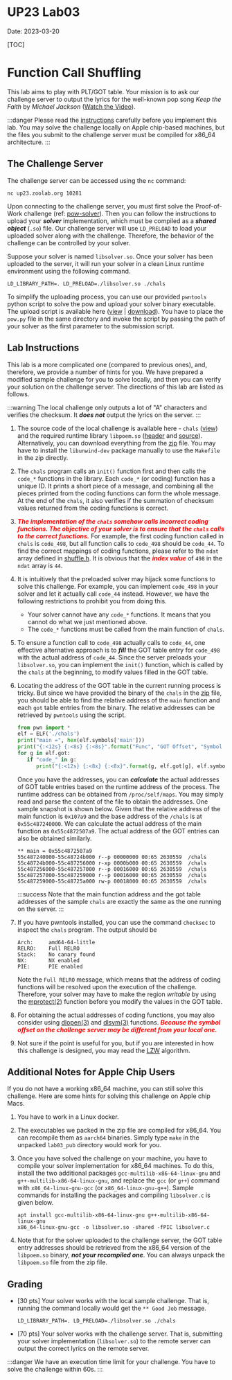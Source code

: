 UP23 Lab03
==========
Date: 2023-03-20

[TOC]

# Function Call Shuffling

This lab aims to play with PLT/GOT table. Your mission is to ask our challenge server to output the lyrics for the well-known pop song *Keep the Faith* by *Michael Jackson* ([Watch the Video](https://youtu.be/uNKfDyi0eoM)).

:::danger
Please read the [instructions](#Lab-Instructions) carefully before you implement this lab. You may solve the challenge locally on Apple chip-based machines, but the files you submit to the challenge server must be compiled for x86_64 architecture.
:::

## The Challenge Server

The challenge server can be accessed using the `nc` command:

```
nc up23.zoolab.org 10281
```

Upon connecting to the challenge server, you must first solve the Proof-of-Work challenge (ref: [pow-solver](https://md.zoolab.org/s/EHSmQ0szV)). Then you can follow the instructions to upload your ***solver*** implementation, which must be compiled as a ***shared object*** (`.so`) file. Our challenge server will use `LD_PRELOAD` to load your uploaded solver along with the challenge. Therefore, the behavior of the challenge can be controlled by your solver.

Suppose your solver is named `libsolver.so`. Once your solver has been uploaded to the server, it will run your solver in a clean Linux runtime environment using the following command.

```
LD_LIBRARY_PATH=. LD_PRELOAD=./libsolver.so ./chals
```

To simplify the uploading process, you can use our provided `pwntools` python script to solve the pow and upload your solver binary executable. The upload script is available here ([view](https://up23.zoolab.org/code.html?file=up23/lab03/submit.py) | [download](https://up23.zoolab.org/up23/lab03/submit.py)). You have to place the `pow.py` file in the same directory and invoke the script by passing the path of your solver as the first parameter to the submission script.

## Lab Instructions

This lab is a more complicated one (compared to previous ones), and, therefore, we provide a number of hints for you. We have prepared a modified sample challenge for you to solve locally, and then you can verify your solution on the challenge server. The directions of this lab are listed as follows.

:::warning
The local challenge only outputs a lot of "A" characters and verifies the checksum. It ***does not*** output the lyrics on the server.
:::

1. The source code of the local challenge is available here - `chals` ([view](https://up23.zoolab.org/code.html?file=up23/lab03/chals.c)) and the required runtime library `libpoem.so` ([header](https://up23.zoolab.org/code.html?file=up23/lab03/libpoem.h) and [source](https://up23.zoolab.org/code.html?file=up23/lab03/libpoem.c)). Alternatively, you can download everything from the [zip](https://up23.zoolab.org/up23/lab03/lab03_pub.zip) file. You may have to install the `libunwind-dev` package manually to use the `Makefile` in the zip directly.

1. The `chals` program calls an `init()` function first and then calls the `code_*` functions in the library. Each `code_*` (or coding) function has a unique ID. It prints a short piece of a message, and combining all the pieces printed from the coding functions can form the whole message. At the end of the `chals`, it also verifies if the summation of checksum values returned from the coding functions is correct.

1. ***<i style="color:red">The implementation of the `chals` somehow calls incorrect coding functions. The objective of your solver is to ensure that the `chals` calls to the correct functions.</i>*** For example, the first coding function called in `chals` is `code_498`, but all function calls to `code_498` should be `code_44`. To find the correct mappings of coding functions, please refer to the `ndat` array defined in [shuffle.h](https://up23.zoolab.org/code.html?file=up23/lab03/shuffle.h). It is obvious that the ***<i style="color:red">index value</i>*** of `498` in the `ndat` array is `44`.

1. It is intuitively that the preloaded solver may hijack some functions to solve this challenge. For example, you can implement `code_498` in your solver and let it actually call `code_44` instead. However, we have the following restrictions to prohibit you from doing this.
   - Your solver cannot have any `code_*` functions. It means that you cannot do what we just mentioned above.
   - The `code_*` functions must be called from the main function of `chals`.


1. To ensure a function call to `code_498` actually calls to `code_44`, one effective alternative approach is to ***fill*** the GOT table entry for `code_498` with the actual address of `code_44`. Since the server preloads your `libsolver.so`, you can implement the `init()` function, which is called by the `chals` at the beginning, to modify values filled in the GOT table.

1. Locating the address of the GOT table in the current running process is tricky. But since we have provided the binary of the `chals` in the [zip](https://up23.zoolab.org/up23/lab03/lab03_pub.zip) file, you should be able to find the relative address of the `main` function and each `got` table entries from the binary. The relative addresses can be retrieved by `pwntools` using the script.

   ```python
   from pwn import *
   elf = ELF('./chals')
   print("main =", hex(elf.symbols['main']))
   print("{:<12s} {:<8s} {:<8s}".format("Func", "GOT Offset", "Symbol Offset"))
   for g in elf.got:
      if "code_" in g:
         print("{:<12s} {:<8x} {:<8x}".format(g, elf.got[g], elf.symbols[g]))
   ```

   Once you have the addresses, you can ***calculate*** the actual addresses of GOT table entries based on the runtime address of the process. The runtime address can be obtained from `/proc/self/maps`. You may simply read and parse the content of the file to obtain the addresses. One sample snapshot is shown below. Given that the relative address of the main function is `0x107a9` and the base address of the `/chals` is at `0x55c487240000`. We can calculate the actual address of the main function as `0x55c4872507a9`. The actual address of the GOT entries can also be obtained similarly.

   ```
   ** main = 0x55c4872507a9
   55c487240000-55c48724b000 r--p 00000000 00:65 2630559  /chals
   55c48724b000-55c487256000 r-xp 0000b000 00:65 2630559  /chals
   55c487256000-55c487257000 r--p 00016000 00:65 2630559  /chals
   55c487257000-55c487259000 r--p 00016000 00:65 2630559  /chals
   55c487259000-55c48725a000 rw-p 00018000 00:65 2630559  /chals
   ```

   :::success
   Note that the main function address and the got table addresses of the sample `chals` are exactly the same as the one running on the server.
   :::

1. If you have pwntools installed, you can use the command `checksec` to inspect the `chals` program. The output should be

   ```
   Arch:     amd64-64-little
   RELRO:    Full RELRO
   Stack:    No canary found
   NX:       NX enabled
   PIE:      PIE enabled
   ```
   Note the `Full RELRO` message, which means that the address of coding functions will be resolved upon the execution of the challenge. Therefore, your solver may have to make the region *writable* by using the [mprotect(2)](https://man7.org/linux/man-pages/man2/mprotect.2.html) function before you modify the values in the GOT table.

1. For obtaining the actual addresses of coding functions, you may also consider using [dlopen(3)](https://man7.org/linux/man-pages/man3/dlopen.3.html) and [dlsym(3)](https://man7.org/linux/man-pages/man3/dlsym.3.html) functions. <i style="color:red">***Because the symbol offset on the challenge server may be different from your local one.***</i>

1. Not sure if the point is useful for you, but if you are interested in how this challenge is designed, you may read the [LZW](https://en.wikipedia.org/wiki/Lempel%E2%80%93Ziv%E2%80%93Welch) algorithm.

## Additional Notes for Apple Chip Users

If you do not have a working x86_64 machine, you can still solve this challenge. Here are some hints for solving this challenge on Apple chip Macs.

1. You have to work in a Linux docker.

1. The executables we packed in the zip file are compiled for x86_64. You can recompile them as `aarch64` binaries. Simply type `make` in the unpacked `lab03_pub` directory would work for you.

1. Once you have solved the challenge on your machine, you have to compile your solver implementation for x86_64 machines. To do this, install the two additional packages `gcc-multilib-x86-64-linux-gnu` and `g++-multilib-x86-64-linux-gnu`, and replace the `gcc` (or `g++`) command with `x86_64-linux-gnu-gcc` (or `x86_64-linux-gnu-g++`). Sample commands for installing the packages and compiling `libsolver.c` is given below.

   ```
   apt install gcc-multilib-x86-64-linux-gnu g++-multilib-x86-64-linux-gnu
   x86_64-linux-gnu-gcc -o libsolver.so -shared -fPIC libsolver.c
   ```

1. Note that for the solver uploaded to the challenge server, the GOT table entry addresses should be retrieved from the x86_64 version of the `libpoem.so` binary, ***not your recompiled one***. You can always unpack the `libpoem.so` file from the zip file.
 
## Grading

- [30 pts] Your solver works with the local sample challenge. That is, running the command locally would get the `** Good Job` message.
   ```
   LD_LIBRARY_PATH=. LD_PRELOAD=./libsolver.so ./chals
   ```

- [70 pts] Your solver works with the challenge server. That is, submitting your solver implementation (`libsolver.so`) to the remote server can output the correct lyrics on the remote server.
 

:::danger
We have an execution time limit for your challenge. You have to solve the challenge within 60s.
:::